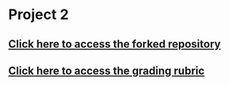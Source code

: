 # Project 2

## [Click here to access the forked repository](https://github.com/tanmaypardeshi/CSC-510-Project2-TeachersPetBot)

## [Click here to access the grading rubric](TeachersPet_Rubric%202.md)